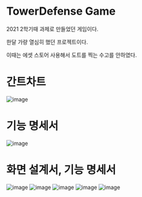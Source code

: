# TowerDefense Game

2021 2학기때 과제로 만들었던 게임이다.

한달 가량 열심히 했던 프로젝트이다. 

이때는 에셋 스토어 사용해서 도트를 찍는 수고를 안하였다.

# 간트차트

![image](https://user-images.githubusercontent.com/90199652/198581665-3ce28eff-9722-40ff-a664-9e5910592939.png)

# 기능 명세서 

![image](https://user-images.githubusercontent.com/90199652/198581737-b536f78f-8c4b-4afc-868e-59a987d66357.png)


# 화면 설계서, 기능 명세서
![image](https://user-images.githubusercontent.com/90199652/198581788-0f14796a-0272-4a61-be72-a1ad75b90622.png)
![image](https://user-images.githubusercontent.com/90199652/198581802-2de2c70d-e973-43c5-b0d1-3c70b5dd6484.png)
![image](https://user-images.githubusercontent.com/90199652/198581842-e85798cf-e10f-4f7f-8710-b9d918bcb015.png)
![image](https://user-images.githubusercontent.com/90199652/198581877-8fc124f1-02a8-4222-8c1f-62832ba74a30.png)
![image](https://user-images.githubusercontent.com/90199652/198581906-2d7ab7b8-9bc5-4df9-b2b8-e1362a36f4d4.png)
